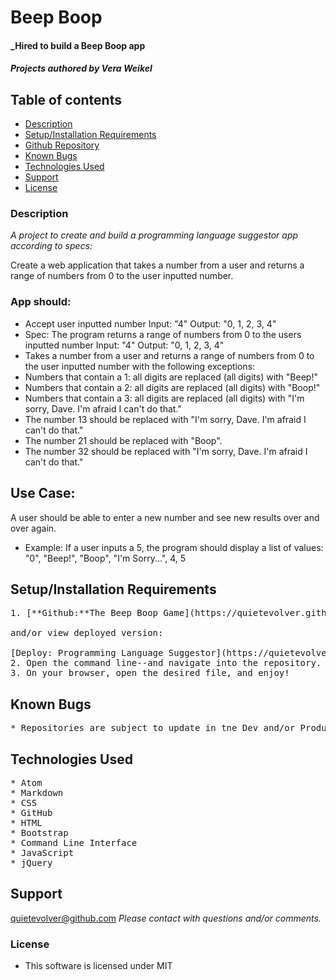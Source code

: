 # Beep Boop

#### _Hired to build a Beep Boop app

#### _Projects authored by Vera Weikel_

## Table of contents
* [Description](#description)
* [Setup/Installation Requirements](#setup-installation-requirements)
* [Github Repository](#github-repositories)
* [Known Bugs](#known-bugs)
* [Technologies Used](#technologies-used)
* [Support](#support)
* [License](#license)


### Description
_A project to create and build a programming language suggestor app according to specs:_

Create a web application that takes a number from a user and returns a range of numbers from 0 to the user inputted number.

### App should:
- Accept user inputted number
Input: "4"
Output: "0, 1, 2, 3, 4"
- Spec: The program returns a range of numbers from 0 to the users inputted number
Input: "4"
Output: "0, 1, 2, 3, 4"
- Takes a number from a user and returns a range of numbers from 0 to the user inputted number with the following exceptions:
- Numbers that contain a 1: all digits are replaced (all digits) with "Beep!"
- Numbers that contain a 2: all digits are replaced (all digits) with "Boop!"
- Numbers that contain a 3: all digits are replaced (all digits) with "I'm sorry, Dave. I'm afraid I can't do that."
- The number 13 should be replaced with "I'm sorry, Dave. I'm afraid I can't do that."
- The number 21 should be replaced with "Boop".
- The number 32 should be replaced with "I'm sorry, Dave. I'm afraid I can't do that."

## Use Case: 
A user should be able to enter a new number and see new results over and over again.

- Example: If a user inputs a 5, the program should display a list of values: "0", "Beep!", "Boop", "I'm Sorry...", 4, 5


## Setup/Installation Requirements
<pre>
1. [**Github:**The Beep Boop Game](https://quietevolver.github.io/the-beep-boop/)

and/or view deployed version:

[Deploy: Programming Language Suggestor](https://quietevolver.github.io/the-beep-boop/)
2. Open the command line--and navigate into the repository.
3. On your browser, open the desired file, and enjoy!
</pre>

## Known Bugs
<pre>
* Repositories are subject to update in tne Dev and/or Production process.
</pre>

## Technologies Used
<pre>
* Atom
* Markdown
* CSS
* GitHub
* HTML
* Bootstrap
* Command Line Interface
* JavaScript
* jQuery
</pre>

## Support
quietevolver@github.com
</pre>
_Please contact with questions and/or comments._

### License

* This software is licensed under MIT 